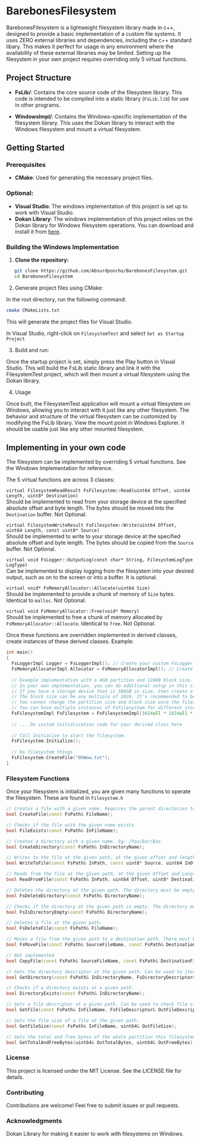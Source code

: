 # BarebonesFilesystem

BarebonesFilesystem is a lightweight filesystem library made in c++, designed to provide a basic implementation of a custom file systems. It uses ZERO external libraries and dependencies, including the c++ standard libary. This makes it perfect for usage in any environment where the availability of these external libraries may be limited.
Setting up the filesystem in your own project requires overriding only 5 virtual functions.

## Project Structure

- **FsLib/**: Contains the core source code of the filesystem library. This code is intended to be compiled into a static library (`FsLib.lib`) for use in other programs.
  
- **WindowsImpl/**: Contains the Windows-specific implementation of the filesystem library. This uses the Dokan library to interact with the Windows filesystem and mount a virtual filesystem.

## Getting Started

### Prerequisites

- **CMake**: Used for generating the necessary project files.

### Optional: 
- **Visual Studio**: The windows implementation of this project is set up to work with Visual Studio.
- **Dokan Library**: The windows implementation of this project relies on the Dokan library for Windows filesystem operations. You can download and install it from [here](https://dokan-dev.github.io/).

### Building the Windows Implementation

1. **Clone the repository:**
```bash
   git clone https://github.com/Absurdponcho/BarebonesFilesystem.git
   cd BarebonesFilesystem
```
2. Generate project files using CMake:

In the root directory, run the following command:

```bash
cmake CMakeLists.txt
```
This will generate the project files for Visual Studio.

In Visual Studio, right-click on `FilesystemTest` and select `Set as Startup Project`

3. Build and run:

Once the startup project is set, simply press the Play button in Visual Studio.
This will build the FsLib static library and link it with the FilesystemTest project, which will then mount a virtual filesystem using the Dokan library.

4. Usage

Once built, the FilesystemTest application will mount a virtual filesystem on Windows, allowing you to interact with it just like any other filesystem. The behavior and structure of the virtual filesystem can be customized by modifying the FsLib library.
View the mount point in Windows Explorer. It should be usable just like any other mounted filesystem.

## Implementing in your own code
The filesystem can be implemented by overriding 5 virtual functions. See the Windows Implementation for reference.

The 5 virtual functions are across 3 classes:

`virtual FilesystemReadResult FsFilesystem::Read(uint64 Offset, uint64 Length, uint8* Destination)` <br>
  Should be implemented to read from your storage device at the specified absolute offset and byte length. The bytes should be moved into the `Destination` buffer. Not Optional.

`virtual FilesystemWriteResult FsFilesystem::Write(uint64 Offset, uint64 Length, const uint8* Source)`  <br>
  Should be implemented to write to your storage device at the specified absolute offset and byte length. The bytes should be copied from the `Source` buffer. Not Optional.

`virtual void FsLogger::OutputLog(const char* String, FilesystemLogType LogType)` <br>
  Can be implemented to display logging from the filesystem into your desired output, such as on to the screen or into a buffer. It is optional.

`virtual void* FsMemoryAllocator::Allocate(uint64 Size)`  <br>
  Should be implemented to provide a chunk of memory of `Size` bytes. Identical to `malloc`. Not Optional.

`virtual void FsMemoryAllocator::Free(void* Memory)`  <br>
  Should be implemented to free a chunk of memory allocated by `FsMemoryAllocator::Allocate`. Identical to `free`. Not Optional.


Once these functions are overridden implemented in derived classes, create instances of these derived classes. 
Example:
```cpp
int main()
{
  FsLoggerImpl Logger = FsLoggerImpl(); // Create your custom FsLogger derived class
  FsMemoryAllocatorImpl Allocator = FsMemoryAllocatorImpl(); // Create your custom FsMemoryAllocator derived class
  
  // Example implementation with a 4GB partition and 128KB block size.
  // In your own implementation, you can do additional setup in this class such as telling it which storage device it must access.
  // If you have a storage device that is 500GB in size, then create a partition of size 500GB.
  // The block size can be any multiple of 1024. It's recommended to be between 8KB and 128KB at the moment for performance.
  // You cannot change the partition size and block size once the filesystem has been initialized. If this is done, the filesystem will become corrupted and will need reformatting.
  // You can have multiple instances of FsFilesystem for different storage devices, if desired.
  FsFilesystemImpl FsFilesystem = FsFilesystemImpl(1024ull * 1024ull * 1024ull * 4ull, 1024 * 128);
  
  // ... Do custom initialization code for your derived class here
  
  // Call Initialize to start the filesystem.
  FsFilesystem.Initialize();
  
  // Do filesystem things
  FsFilesystem.CreateFile("OhWow.txt");
}
```

### Filesystem Functions
Once your filesystem is initialized, you are given many functions to operate the filesystem. These are found in `Filesystem.h`
```cpp
// Creates a file with a given name. Requires the parent directories to already exist. Eg: /Foo/Bar/Test.txt
bool CreateFile(const FsPath& FileName);

// Checks if the file with the given name exists
bool FileExists(const FsPath& InFileName); 

// Creates a directory with a given name. Eg: /Foo/Bar/Baz
bool CreateDirectory(const FsPath& InDirectoryName);

// Writes to the file at the given path, at the given offset and length. If the offset and length are beyond the length of the file, the file will be extended.
bool WriteToFile(const FsPath& InPath, const uint8* Source, uint64 InOffset, uint64 InLength);

// Reads from the file at the given path, at the given Offset and Length. It will fail if trying to read beyond the length of the file, so check file size first.
bool ReadFromFile(const FsPath& InPath, uint64 Offset, uint8* Destination, uint64 Length, uint64* OutBytesRead = nullptr);

// Deletes the directory at the given path. The directory must be empty
bool FsDeleteDirectory(const FsPath& DirectoryName);

// Checks if the directory at the given path is empty. The directory must exist at the path.
bool FsIsDirectoryEmpty(const FsPath& DirectoryName);

// Deletes a file at the given path.
bool FsDeleteFile(const FsPath& FileName);

// Moves a file from the given path to a destination path. There must be no file or directory existing at the destination.
bool FsMoveFile(const FsPath& SourceFileName, const FsPath& DestinationFileName);

// Not implemented
bool CopyFile(const FsPath& SourceFileName, const FsPath& DestinationFileName);

// Gets the directory descriptor at the given path. Can be used to iterate its files.
bool GetDirectory(const FsPath& InDirectoryName, FsDirectoryDescriptor& OutDirectoryDescriptor, FsFileDescriptor* OutDirectoryFile = nullptr);

// Checks if a directory exists at a given path.
bool DirectoryExists(const FsPath& InDirectoryName);

// Gets a file descriptor at a given path. Can be used to check file size and absolute offset of the file.
bool GetFile(const FsPath& InFileName, FsFileDescriptor& OutFileDescriptor);

// Gets the file size of a file at the given path.
bool GetFileSize(const FsPath& InFileName, uint64& OutFileSize);

// Gets the total and free bytes of the whole partition this filesystem implementation was assigned to.
bool GetTotalAndFreeBytes(uint64& OutTotalBytes, uint64& OutFreeBytes);
```

### License
This project is licensed under the MIT License. See the LICENSE file for details.

### Contributing
Contributions are welcome! Feel free to submit issues or pull requests.

### Acknowledgments
Dokan Library for making it easier to work with filesystems on Windows.
